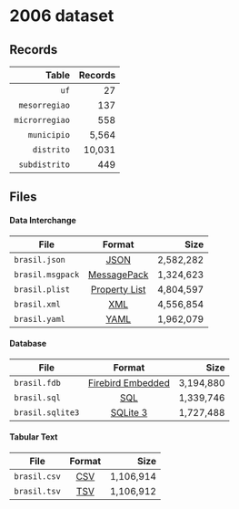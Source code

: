 # 2006 dataset

## Records

|          Table | Records |
| --------------:| -------:|
|           `uf` |      27 |
|  `mesorregiao` |     137 |
| `microrregiao` |     558 |
|    `municipio` |   5,564 |
|     `distrito` |  10,031 |
|  `subdistrito` |     449 |

## Files

#### Data Interchange

| File             | Format                                                       |      Size |
| ---------------- |:------------------------------------------------------------:| ---------:|
| `brasil.json`    | [JSON](https://en.wikipedia.org/wiki/JSON)                   | 2,582,282 |
| `brasil.msgpack` | [MessagePack](https://en.wikipedia.org/wiki/MessagePack)     | 1,324,623 |
| `brasil.plist`   | [Property List](https://en.wikipedia.org/wiki/Property_list) | 4,804,597 |
| `brasil.xml`     | [XML](https://en.wikipedia.org/wiki/XML)                     | 4,556,854 |
| `brasil.yaml`    | [YAML](https://en.wikipedia.org/wiki/YAML)                   | 1,962,079 |

#### Database

| File             | Format                                                                                 |      Size |
| ---------------- |:--------------------------------------------------------------------------------------:| ---------:|
| `brasil.fdb`     | [Firebird Embedded](https://en.wikipedia.org/wiki/Embedded_database#Firebird_Embedded) | 3,194,880 |
| `brasil.sql`     | [SQL](https://en.wikipedia.org/wiki/SQL)                                               | 1,339,746 |
| `brasil.sqlite3` | [SQLite 3](https://en.wikipedia.org/wiki/SQLite)                                       | 1,727,488 |

#### Tabular Text

| File         | Format                                                      |      Size |
| ------------ |:-----------------------------------------------------------:| ---------:|
| `brasil.csv` | [CSV](https://en.wikipedia.org/wiki/Comma-separated_values) | 1,106,914 |
| `brasil.tsv` | [TSV](https://en.wikipedia.org/wiki/Tab-separated_values)   | 1,106,912 |
